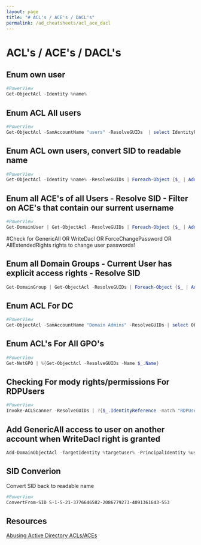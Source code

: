 ```yaml
---
layout: page
title: "# ACL's / ACE's / DACL's"
permalink: /ad_cheatsheets/acl_ace_dacl
---
```


# ACL's / ACE's / DACL's

## Enum own user

```powershell
#PowerView
Get-ObjectAcl -Identity %name%
```

## Enum ACL All users

```powershell
#PowerView
Get-ObjectAcl -SamAccountName "users" -ResolveGUIDs  | select IdentityReference, ActiveDirectoryRights
```

## Enum ACL own users, convert SID to readable name

```powershell
#PowerView
Get-ObjectAcl -Identity %name% -ResolveGUIDs | Foreach-Object {$_ | Add-Member -NotePropertyName Identity -NotePropertyValue (ConvertFrom-SID $_.SecurityIdentifier.value) -Force; $_}
```

## Enum all ACE's of all Users - Resolve SID - Filter on ACE's that contain our surrent username

```powershell
#PowerView
Get-DomainUser | Get-ObjectAcl -ResolveGUIDs | Foreach-Object {$_ | Add-Member -NotePropertyName Identity -NotePropertyValue (ConvertFrom-SID $_.SecurityIdentifier.value) -Force; $_} | Foreach-Object {if ($_.Identity -eq $("$env:UserDomain\$env:Username")) {$_}}
```

#Check for GenericAll OR WriteDacl OR ForceChangePassword OR AllExtendedRights rights to change user passwords!

## Enum all Domain Groups - Current User has explicit access rights - Resolve SID

```powershell
Get-DomainGroup | Get-ObjectAcl -ResolveGUIDs | Foreach-Object {$_ | Add-Member -NotePropertyName Identity -NotePropertyValue (ConvertFrom-SID $_.SecurityIdentifier.value) -Force; $_} | Foreach-Object {if ($_.Identity -eq $("$env:UserDomain\$env:Username")) {$_}}
```

## Enum ACL For DC

```powershell
#PowerView
Get-ObjectAcl -SamAccountName "Domain Admins" -ResolveGUIDs | select ObjectDN, ActiveDirectoryRights
```

## Enum ACL's For All GPO's

```powershell
#PowerView
Get-NetGPO | %{Get-ObjectAcl -ResolveGUIDs -Name $_.Name}
```

## Checking For mody rights/permissions For RDPUsers

```powershell
#PowerView
Invoke-ACLScanner -ResolveGUIDs | ?{$_.IdentityReference -match "RDPUsers"}
```

## Add GenericAll access to user on another account when WriteDacl right is granted

```powershell
Add-DomainObjectAcl -TargetIdentity %targetuser% -PrincipalIdentity %usertogetright% -Rights All
```

## SID Converion

Convert SID back to readable name

```powershell
#PowerView
ConvertFrom-SID S-1-5-21-3776646582-2086779273-4091361643-553
```

## Resources

[Abusing Active Directory ACLs/ACEs](https://www.ired.team/offensive-security-experiments/active-directory-kerberos-abuse/abusing-active-directory-acls-aces)

